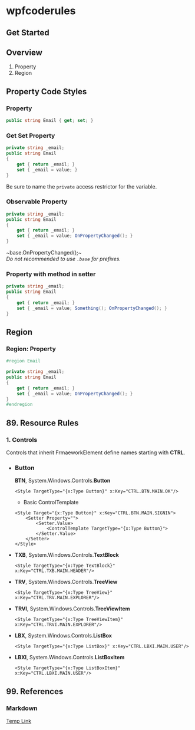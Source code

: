# wpfcoderules

## Get Started
## Overview
1. Property
2. Region
## Property Code Styles

### Property
```csharp
public string Email { get; set; }
```

### Get Set Property
```csharp
private string _email;
public string Email 
{ 
    get { return _email; } 
    set { _email = value; } 
}
```
Be sure to name the `private` access restrictor for the variable.
### Observable Property
```csharp
private string _email;
public string Email 
{ 
    get { return _email; } 
    set { _email = value; OnPropertyChanged(); } 
}
```
~base.OnPropertyChanged();~   
*Do not recommended to use `.base` for prefixes.*

### Property with method in setter
```csharp
private string _email;
public string Email 
{ 
    get { return _email; } 
    set { _email = value; Something(); OnPropertyChanged(); } 
}
```

## Region

### Region: Property
```csharp
#region Email

private string _email;
public string Email
{
    get { return _email; }
    set { _email = value; OnPropertyChanged(); }
}
#endregion
```

## 89. Resource Rules
### 1. Controls
Controls that inherit FrmaeworkElement define names starting with **CTRL**.
   
* ### Button   
  **BTN**, System.Windows.Controls.**Button**   
  ```xaml
  <Style TargetType="{x:Type Button}" x:Key="CTRL.BTN.MAIN.OK"/>
  ```

    + Basic ControlTemplate
  ```xaml
  <Style Target="{x:Type Button}" x:Key="CTRL.BTN.MAIN.SIGNIN">
      <Setter Property="">
          <Setter.Value>
              <ControlTemplate TargetType="{x:Type Button}">
          </Setter.Value>
      </Setter>
  </Style>
  ```

* **TXB**, System.Windows.Controls.**TextBlock**   

  ```xaml
  <Style TargetType="{x:Type TextBlock}" x:Key="CTRL.TXB.MAIN.HEADER"/>
  ```
  
* **TRV**, System.Windows.Controls.**TreeView**   

  ```xaml
  <Style TargetType="{x:Type TreeView}" x:Key="CTRL.TRV.MAIN.EXPLORER"/>
  ```
  
* **TRVI**, System.Windows.Controls.**TreeViewItem**   

  ```xaml
  <Style TargetType="{x:Type TreeViewItem}" x:Key="CTRL.TRVI.MAIN.EXPLORER"/>
  ```
  
* **LBX**, System.Windows.Controls.**ListBox**   

  ```xaml
  <Style TargetType="{x:Type ListBox}" x:Key="CTRL.LBXI.MAIN.USER"/>
  ```
  
* **LBXI**, System.Windows.Controls.**ListBoxItem**   

  ```xaml
  <Style TargetType="{x:Type ListBoxItem}" x:Key="CTRL.LBXI.MAIN.USER"/>
  ```

## 99. References
### Markdown
[Temp Link](https://docs.microsoft.com/en-us/windows/communitytoolkit/parsers/markdownparser)
